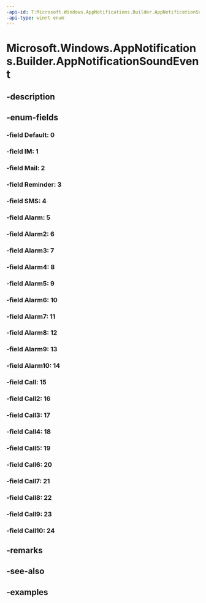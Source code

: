 ```yaml
---
-api-id: T:Microsoft.Windows.AppNotifications.Builder.AppNotificationSoundEvent
-api-type: winrt enum
---
```


# Microsoft.Windows.AppNotifications.Builder.AppNotificationSoundEvent

<!--
public enum AppNotificationSoundEvent
-->


## -description

## -enum-fields

### -field Default: 0

### -field IM: 1

### -field Mail: 2

### -field Reminder: 3

### -field SMS: 4

### -field Alarm: 5

### -field Alarm2: 6

### -field Alarm3: 7

### -field Alarm4: 8

### -field Alarm5: 9

### -field Alarm6: 10

### -field Alarm7: 11

### -field Alarm8: 12

### -field Alarm9: 13

### -field Alarm10: 14

### -field Call: 15

### -field Call2: 16

### -field Call3: 17

### -field Call4: 18

### -field Call5: 19

### -field Call6: 20

### -field Call7: 21

### -field Call8: 22

### -field Call9: 23

### -field Call10: 24

## -remarks

## -see-also

## -examples


